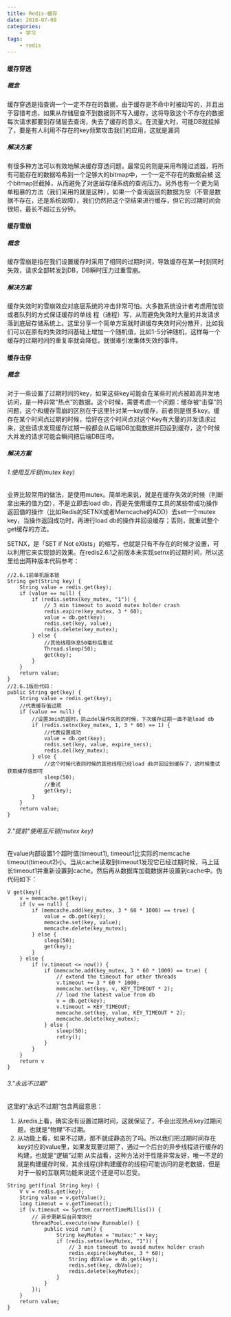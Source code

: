 ```yaml
---
title: Redis-缓存
date: 2018-07-08
categories:
	- 学习
tags:
    - redis
---
```


#### 缓存穿透
##### 概念
缓存穿透是指查询一个一定不存在的数据，由于缓存是不命中时被动写的，并且出于容错考虑，如果从存储层查不到数据则不写入缓存，这将导致这个不存在的数据每次请求都要到存储层去查询，失去了缓存的意义。在流量大时，可能DB就挂掉了，要是有人利用不存在的key频繁攻击我们的应用，这就是漏洞
##### 解决方案
有很多种方法可以有效地解决缓存穿透问题，最常见的则是采用布隆过滤器，将所有可能存在的数据哈希到一个足够大的bitmap中，一个一定不存在的数据会被 这个bitmap拦截掉，从而避免了对底层存储系统的查询压力。另外也有一个更为简单粗暴的方法（我们采用的就是这种），如果一个查询返回的数据为空（不管是数 据不存在，还是系统故障），我们仍然把这个空结果进行缓存，但它的过期时间会很短，最长不超过五分钟。
#### 缓存雪崩
##### 概念
缓存雪崩是指在我们设置缓存时采用了相同的过期时间，导致缓存在某一时刻同时失效，请求全部转发到DB，DB瞬时压力过重雪崩。
##### 解决方案
缓存失效时的雪崩效应对底层系统的冲击非常可怕。大多数系统设计者考虑用加锁或者队列的方式保证缓存的单线 程（进程）写，从而避免失效时大量的并发请求落到底层存储系统上。这里分享一个简单方案就时讲缓存失效时间分散开，比如我们可以在原有的失效时间基础上增加一个随机值，比如1-5分钟随机，这样每一个缓存的过期时间的重复率就会降低，就很难引发集体失效的事件。
#### 缓存击穿
##### 概念
对于一些设置了过期时间的key，如果这些key可能会在某些时间点被超高并发地访问，是一种非常“热点”的数据。这个时候，需要考虑一个问题：缓存被“击穿”的问题，这个和缓存雪崩的区别在于这里针对某一key缓存，前者则是很多key。缓存在某个时间点过期的时候，恰好在这个时间点对这个Key有大量的并发请求过来，这些请求发现缓存过期一般都会从后端DB加载数据并回设到缓存，这个时候大并发的请求可能会瞬间把后端DB压垮。
##### 解决方案
###### 1.使用互斥锁(mutex key)
业界比较常用的做法，是使用mutex。简单地来说，就是在缓存失效的时候（判断拿出来的值为空），不是立即去load db，而是先使用缓存工具的某些带成功操作返回值的操作（比如Redis的SETNX或者Memcache的ADD）去set一个mutex key，当操作返回成功时，再进行load db的操作并回设缓存；否则，就重试整个get缓存的方法。

SETNX，是「SET if Not eXists」的缩写，也就是只有不存在的时候才设置，可以利用它来实现锁的效果。在redis2.6.1之前版本未实现setnx的过期时间，所以这里给出两种版本代码参考：

<!-- more -->

```
//2.6.1前单机版本锁 
String get(String key) { 
    String value = redis.get(key); 
    if (value == null) { 
        if (redis.setnx(key_mutex, "1")) { 
            // 3 min timeout to avoid mutex holder crash 
            redis.expire(key_mutex, 3 * 60);
            value = db.get(key); 
            redis.set(key, value); 
            redis.delete(key_mutex); 
        } else { 
            //其他线程休息50毫秒后重试 
            Thread.sleep(50); 
            get(key);
        } 
    }
    return value;
}
//2.6.1版后代码：
public String get(key) { 
    String value = redis.get(key); 
    //代表缓存值过期 
    if (value == null) {
        //设置3min的超时，防止del操作失败的时候，下次缓存过期一直不能load db 
        if (redis.setnx(key_mutex, 1, 3 * 60) == 1) { 
            //代表设置成功 
            value = db.get(key); 
            redis.set(key, value, expire_secs); 
            redis.del(key_mutex); 
        } else { 
            //这个时候代表同时候的其他线程已经load db并回设到缓存了，这时候重试获取缓存值即可 
            sleep(50); 
            //重试 
            get(key); 
        } 
    } 
    return value;
}
```
###### 2."提前"使用互斥锁(mutex key)
在value内部设置1个超时值(timeout1), timeout1比实际的memcache timeout(timeout2)小。当从cache读取到timeout1发现它已经过期时候，马上延长timeout1并重新设置到cache。然后再从数据库加载数据并设置到cache中。伪代码如下：
```
V get(key){
    v = memcache.get(key); 
    if (v == null) { 
        if (memcache.add(key_mutex, 3 * 60 * 1000) == true) { 
            value = db.get(key); 
            memcache.set(key, value); 
            memcache.delete(key_mutex); 
        } else { 
            sleep(50); 
            get(key); 
        } 
    } else { 
        if (v.timeout <= now()) { 
            if (memcache.add(key_mutex, 3 * 60 * 1000) == true) { 
                // extend the timeout for other threads 
                v.timeout += 3 * 60 * 1000; 
                memcache.set(key, v, KEY_TIMEOUT * 2); 
                // load the latest value from db 
                v = db.get(key); 
                v.timeout = KEY_TIMEOUT; 
                memcache.set(key, value, KEY_TIMEOUT * 2); 
                memcache.delete(key_mutex);
            } else { 
                sleep(50); 
                retry(); 
            } 
        } 
    }
    return v
}
```
###### 3."永远不过期"
这里的“永远不过期”包含两层意思：
1. 从redis上看，确实没有设置过期时间，这就保证了，不会出现热点key过期问题，也就是“物理”不过期。
2. 从功能上看，如果不过期，那不就成静态的了吗。所以我们把过期时间存在key对应的value里，如果发现要过期了，通过一个后台的异步线程进行缓存的构建，也就是“逻辑”过期
从实战看，这种方法对于性能非常友好，唯一不足的就是构建缓存时候，其余线程(非构建缓存的线程)可能访问的是老数据，但是对于一般的互联网功能来说这个还是可以忍受。
```
String get(final String key) { 
    V v = redis.get(key); 
    String value = v.getValue(); 
    long timeout = v.getTimeout(); 
    if (v.timeout <= System.currentTimeMillis()) { 
        // 异步更新后台异常执行 
        threadPool.execute(new Runnable() { 
            public void run() { 
                String keyMutex = "mutex:" + key; 
                if (redis.setnx(keyMutex, "1")) { 
                    // 3 min timeout to avoid mutex holder crash 
                    redis.expire(keyMutex, 3 * 60); 
                    String dbValue = db.get(key); 
                    redis.set(key, dbValue); 
                    redis.delete(keyMutex); 
                } 
            } 
        }); 
    } 
    return value; 
}
```